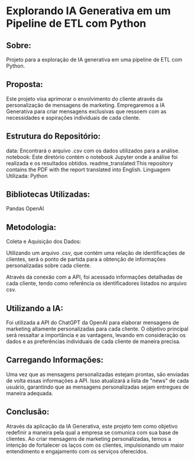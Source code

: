 # Explorando IA Generativa em um Pipeline de ETL com Python

## Sobre:
Projeto para a exploração de IA generativa em uma pipeline de ETL com Python.

## Proposta:
Este projeto visa aprimorar o envolvimento do cliente através da personalização de mensagens de marketing. Empregaremos a IA Generativa para criar mensagens exclusivas que ressoem com as necessidades e aspirações individuais de cada cliente.

## Estrutura do Repositório:
data: Encontrará o arquivo .csv com os dados utilizados para a análise.
notebook: Este diretório contém o notebook Jupyter onde a análise foi realizada e os resultados obtidos.
readme_translated:This repository contains the PDF with the report translated into English.
Linguagem Utilizada:
Python

## Bibliotecas Utilizadas:
Pandas OpenAI

## Metodologia:
Coleta e Aquisição dos Dados:

Utilizando um arquivo .csv, que contém uma relação de identificações de clientes, será o ponto de partida para a obtenção de informações personalizadas sobre cada cliente.

Através da conexão com a API, foi acessado informações detalhadas de cada cliente, tendo como referência os identificadores listados no arquivo csv.

## Utilizando a IA:

Foi utilizada a API do ChatGPT da OpenAI para elaborar mensagens de marketing altamente personalizadas para cada cliente. O objetivo principal será ressaltar a importância e as vantagens, levando em consideração os dados e as preferências individuais de cada cliente de maneira precisa.

## Carregando Informações:

Uma vez que as mensagens personalizadas estejam prontas, são enviadas de volta essas informações a API. Isso atualizará a lista de "news" de cada usuário, garantindo que as mensagens personalizadas sejam entregues de maneira adequada.

## Conclusão:
Através da aplicação da IA Generativa, este projeto tem como objetivo redefinir a maneira pela qual a empresa se comunica com sua base de clientes. Ao criar mensagens de marketing personalizadas, temos a intenção de fortalecer os laços com os clientes, impulsionando um maior entendimento e engajamento com os serviços oferecidos.
